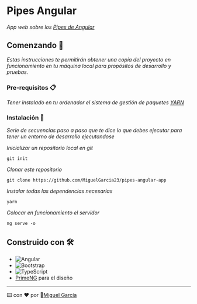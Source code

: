 # Pipes Angular

_App web sobre los [Pipes de Angular](https://angular.io/guide/pipes)_

## Comenzando 🚀

_Estas instrucciones te permitirán obtener una copia del proyecto en funcionamiento en tu máquina local para propósitos de desarrollo y pruebas._

### Pre-requisitos 📋

_Tener instalado en tu ordenador el sistema de gestión de paquetes [YARN](https://yarnpkg.com/)_

### Instalación 🔧

_Serie de secuencias paso a paso que te dice lo que debes ejecutar para tener un entorno de desarrollo ejecutandose_

_Inicializar un repositorio local en git_

```
git init
```

_Clonar este repositorio_

```
git clone https://github.com/MiguelGarcia23/pipes-angular-app
```

_Instalar todas las dependencias necesarias_

```
yarn
```

_Colocar en funcionamiento el servidor_

```
ng serve -o
```

## Construido con 🛠️

* ![Angular](https://img.shields.io/badge/angular-%23DD0031.svg?style=for-the-badge&logo=angular&logoColor=white)
* ![Bootstrap](https://img.shields.io/badge/bootstrap-%23563D7C.svg?style=for-the-badge&logo=bootstrap&logoColor=white)
* ![TypeScript](https://img.shields.io/badge/typescript-%23007ACC.svg?style=for-the-badge&logo=typescript&logoColor=white)
* [PrimeNG](https://www.primefaces.org/primeng/) para el diseño

---
⌨️ con ❤️ por 🐺[Miguel García](https://github.com/MiguelGarcia23)

